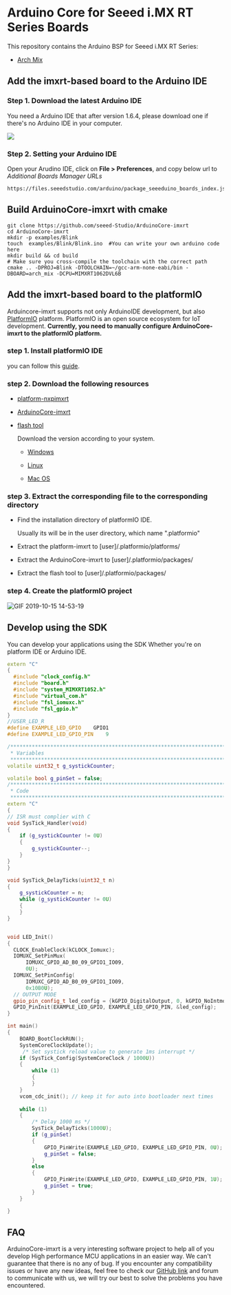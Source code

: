 # Arduino Core for Seeed i.MX RT Series Boards

This repository contains the Arduino BSP for Seeed i.MX RT Series:
- [Arch Mix](https://www.seeedstudio.com/Arch-Mix-p-2901.html)
## Add the imxrt-based board to the Arduino IDE

### Step 1. Download the latest Arduino IDE

You need a Arduino IDE that after version 1.6.4, please download one if there's no Arduino IDE in your computer.

[![](https://raw.githubusercontent.com/SeeedDocument/Seeeduino_Stalker_V3_1/master/images/Download_IDE.png)](https://www.arduino.cc/en/Main/Software)

### Step 2. Setting your Arduino IDE

Open your Arudino IDE, click on **File > Preferences**, and copy below url to *Additional Boards Manager URLs*

```
https://files.seeedstudio.com/arduino/package_seeeduino_boards_index.json
```

## Build ArduinoCore-imxrt with cmake

```
git clone https://github.com/seeed-Studio/ArduinoCore-imxrt 
cd ArduinoCore-imxrt 
mkdir -p examples/Blink
touch  examples/Blink/Blink.ino  #You can write your own arduino code here
mkdir build && cd build
# Make sure you cross-compile the toolchain with the correct path
cmake .. -DPROJ=Blink -DTOOLCHAIN=~/gcc-arm-none-eabi/bin -DBOARD=arch_mix -DCPU=MIMXRT1062DVL6B
```
## Add the imxrt-based board to the platformIO

Arduincore-imxrt supports not only ArduinoIDE development, but also  [PlatformIO](https://platformio.org/) platform. PlatformIO is an open source ecosystem for IoT development. **Currently, you need to manually configure ArduinoCore-imxrt to the platformIO platform.**

### step 1. Install platformIO  IDE 

you can follow this [guide](https://docs.platformio.org/en/latest/ide/pioide.html).

### step 2. Download the following resources

- [platform-nxpimxrt](https://github.com/Seeed-Studio/platform-nxpimxrt)

- [ArduinoCore-imxrt](https://github.com/Seeed-Studio/ArduinoCore-imxrt)

- [flash tool](https://github.com/Seeed-Studio/BOSSA)

  Download the version according to your system.

  - [Windows](https://github.com/Seeed-Studio/BOSSA/releases/download/1.9.1-seeeduino/bossac-1.9.1-seeeduino-windows.tar.bz2)
  - [Linux](https://github.com/Seeed-Studio/BOSSA/releases/download/1.9.1-seeeduino/bossac-1.9.1-seeeduino-linux.tar.gz)

  - [Mac OS](https://github.com/Seeed-Studio/BOSSA/releases/download/1.9.1-seeeduino/bossac-1.9.1-seeeduino-drawin.tar.gz)

### step 3. Extract the corresponding file to the corresponding directory

- Find the installation directory of platformIO IDE. 

  Usually its will be in the user directory, which name  ".platformio"

- Extract the platform-imxrt  to [user]/.platformio/platforms/
- Extract  the ArduinoCore-imxrt to [user]/.platformio/packages/
- Extract  the flash tool to [user]/.platformio/packages/

### step 4. Create the platformIO project

![GIF 2019-10-15 14-53-19](https://github.com/Seeed-Studio/ArduinoCore-imxrt/blob/master/extras/images/GIF%202019-10-15%2014-53-19.gif?raw=true)

## Develop using the **SDK**

You can develop your applications using the SDK Whether you're on platform IDE or Arduino IDE.

```c++
extern "C"
{
  #include "clock_config.h"
  #include "board.h"
  #include "system_MIMXRT1052.h"
  #include "virtual_com.h"
  #include "fsl_iomuxc.h"
  #include "fsl_gpio.h"
}
//USER_LED_R
#define EXAMPLE_LED_GPIO    GPIO1
#define EXAMPLE_LED_GPIO_PIN    9

/*******************************************************************************
 * Variables
 ******************************************************************************/
volatile uint32_t g_systickCounter;

volatile bool g_pinSet = false;
/*******************************************************************************
 * Code
 ******************************************************************************/
extern "C"
{
// ISR must complier with C
void SysTick_Handler(void)
{
    if (g_systickCounter != 0U)
    {
        g_systickCounter--;
    }
}
}

void SysTick_DelayTicks(uint32_t n)
{
    g_systickCounter = n;
    while (g_systickCounter != 0U)
    {
    }
}


void LED_Init()
{
  CLOCK_EnableClock(kCLOCK_Iomuxc);       
  IOMUXC_SetPinMux(
      IOMUXC_GPIO_AD_B0_09_GPIO1_IO09,        
      0U);                                   
  IOMUXC_SetPinConfig(
      IOMUXC_GPIO_AD_B0_09_GPIO1_IO09,      
      0x10B0U);     
  // OUTPUT MODE
  gpio_pin_config_t led_config = {kGPIO_DigitalOutput, 0, kGPIO_NoIntmode};
  GPIO_PinInit(EXAMPLE_LED_GPIO, EXAMPLE_LED_GPIO_PIN, &led_config);                         
}

int main()
{
    BOARD_BootClockRUN();
    SystemCoreClockUpdate();
     /* Set systick reload value to generate 1ms interrupt */
    if (SysTick_Config(SystemCoreClock / 1000U))
    {
        while (1)
        {
        }
    }
    vcom_cdc_init(); // keep it for auto into bootloader next times
    
    while (1)
    {
        /* Delay 1000 ms */
        SysTick_DelayTicks(1000U);
        if (g_pinSet)
        {
            GPIO_PinWrite(EXAMPLE_LED_GPIO, EXAMPLE_LED_GPIO_PIN, 0U);
            g_pinSet = false;
        }
        else
        {
            GPIO_PinWrite(EXAMPLE_LED_GPIO, EXAMPLE_LED_GPIO_PIN, 1U);
            g_pinSet = true;    
        }
    }

}
```

## FAQ
ArduinoCore-imxrt is a very interesting software project to help all of you develop High performance MCU applications in an easier way. We can't guarantee that there is no any of bug.  If you encounter any compatibility issues or have any new ideas, feel free to check our [GitHub link](https://github.com/Seeed-Studio/ArduinoCore-imxrt/issues) and forum to communicate with us, we will try our best to solve the problems you have encountered. 